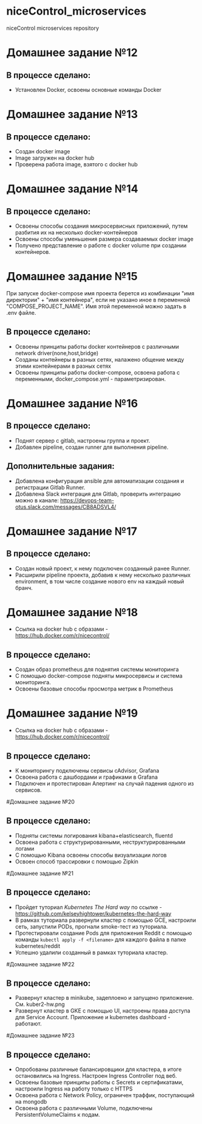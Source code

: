 # niceControl_microservices
niceControl microservices repository

# Домашнее задание №12

## В процессе сделано:
* Установлен Docker, освоены основные команды Docker

# Домашнее задание №13

## В процессе сделано:
* Создан docker image
* Image загружен на docker hub
* Проверена работа image, взятого с docker hub

# Домашнее задание №14

## В процессе сделано:
* Освоены способы создания микросервисных приложений, путем разбития их на несколько docker-контейнеров
* Освоены способы уменьшения размера создаваемых docker image
* Получено представление о работе с docker volume при создании контейнеров.

# Домашнее задание №15
При запуске docker-compose имя проекта берется из комбинации "имя директории" + "имя контейнера", если не указано иное в переменной "COMPOSE_PROJECT_NAME".
Имя этой переменной можно задать в .env файле.

## В процессе сделано:
* Освоены принципы работы docker контейнеров с различными network driver(none,host,bridge)
* Созданы контейнеры в разных сетях, налажено общение между этими контейнерами в разных сетях
* Освоены принципы работы docker-compose, освоена работа с переменными, docker_compose.yml - параметризирован.

# Домашнее задание №16

## В процессе сделано:
* Поднят сервер с gitlab, настроены группа и проект.
* Добавлен pipeline, создан runner для выполнения pipeline.

## Дополнительные задания:
* Добавлена конфигурация ansible для автоматизации создания и регистрации Gitlab Runner.
* Добавлена Slack интеграция для Gitlab, проверить интеграцию можно в канале:
https://devops-team-otus.slack.com/messages/CB8ADSVL4/


# Домашнее задание №17

## В процессе сделано:
* Создан новый проект, к нему подключен созданный ранее Runner.
* Расширили pipeline проекта, добавив к нему несколько различных environment, в том числе создание нового env на каждый новый бранч.

# Домашнее задание №18

* Ссылка на docker hub с образами - https://hub.docker.com/r/nicecontrol/

## В процессе сделано:
* Создан образ prometheus для поднятия системы мониторинга
* С помощью docker-compose подняты микросервисы и система мониторинга.
* Освоены базовые способы просмотра метрик в Prometheus

# Домашнее задание №19

* Ссылка на docker hub с образами - https://hub.docker.com/r/nicecontrol/

## В процессе сделано:
* К мониторингу подключены сервисы cAdvisor, Grafana
* Освоена работа с дашбордами и графиками в Grafana
* Подключен и протестирован Алертинг на случай падения одного из сервисов.

#Домашнее задание №20

## В процессе сделано:

* Подняты системы логирования kibana+elasticsearch, fluentd
* Освоена работа с структурированными, неструктурированными логами
* С помощью Kibana освоены способы визуализации логов
* Освоен способ трассировки с помощью Zipkin


#Домашнее задание №21

## В процессе сделано:

* Пройдет туториал *Kubernetes The Hard way* по ссылке - https://github.com/kelseyhightower/kubernetes-the-hard-way
* В рамках туториала развернули кластер с помощью GCE, настроили сеть, запустили PODs, прогнали smoke-тест из туториала.
* Протестировали создание Pods для приложения Reddit с помощью команды `kubectl apply -f <filename>` для каждого файла в папке kubernetes/reddit
* Успешно удалили созданный в рамках туториала кластер.


#Домашнее задание №22

## В процессе сделано:
* Развернут кластер в minikube, задеплоено и запущено приложение. См. kuber2-hw.png
* Развернут кластер в GKE с помощью UI, настроены права доступа для Service Account. Приложение и kubernetes dashboard - работают.


#Домашнее задание №23

## В процессе сделано:
* Опробованы различные балансировщики для кластера, в итоге остановились на Ingress. Настроен Ingress Controller под веб.
* Освоены базовые принципы работы с Secrets и сертификатами, настроили Ingress на работу только с HTTPS
* Освоена работа с Network Policy, ограничен траффик, поступающий на mongodb
* Освоена работа с различными Volume, подключены  PersistentVolumeClaims к подам.
